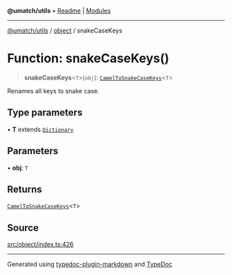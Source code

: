 **@umatch/utils** • [Readme](../../index.md) \| [Modules](../../modules.md)

***

[@umatch/utils](../../modules.md) / [object](../index.md) / snakeCaseKeys

# Function: snakeCaseKeys()

> **snakeCaseKeys**\<`T`\>(`obj`): [`CamelToSnakeCaseKeys`](../type-aliases/CamelToSnakeCaseKeys.md)\<`T`\>

Renames all keys to snake case.

## Type parameters

• **T** extends [`Dictionary`](../../index/type-aliases/Dictionary.md)

## Parameters

• **obj**: `T`

## Returns

[`CamelToSnakeCaseKeys`](../type-aliases/CamelToSnakeCaseKeys.md)\<`T`\>

## Source

[src/object/index.ts:426](https://github.com/umatch-oficial/utils/blob/c1935bc/src/object/index.ts#L426)

***

Generated using [typedoc-plugin-markdown](https://www.npmjs.com/package/typedoc-plugin-markdown) and [TypeDoc](https://typedoc.org/)
